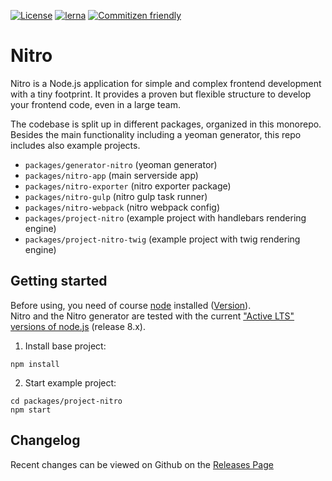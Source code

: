 [![License](https://img.shields.io/badge/license-MIT-green.svg)](http://opensource.org/licenses/MIT) 
[![lerna](https://img.shields.io/badge/maintained%20with-lerna-cc00ff.svg)](https://lernajs.io/)
[![Commitizen friendly](https://img.shields.io/badge/commitizen-friendly-brightgreen.svg)](http://commitizen.github.io/cz-cli/)

# Nitro

Nitro is a Node.js application for simple and complex frontend development with a tiny footprint.
It provides a proven but flexible structure to develop your frontend code, even in a large team.

The codebase is split up in different packages, organized in this monorepo.
Besides the main functionality including a yeoman generator, this repo includes also example projects.

* `packages/generator-nitro` (yeoman generator)
* `packages/nitro-app` (main serverside app)
* `packages/nitro-exporter` (nitro exporter package)
* `packages/nitro-gulp` (nitro gulp task runner)
* `packages/nitro-webpack` (nitro webpack config)
* `packages/project-nitro` (example project with handlebars rendering engine)
* `packages/project-nitro-twig` (example project with twig rendering engine)

## Getting started

Before using, you need of course [node](https://nodejs.org/) installed ([Version](.node-version)).  
Nitro and the Nitro generator are tested with the current 
["Active LTS" versions of node.js](https://github.com/nodejs/Release#release-schedule) (release 8.x).

1.  Install base project:

```
npm install
```

2.  Start example project:

```
cd packages/project-nitro
npm start
```

## Changelog

Recent changes can be viewed on Github on the [Releases Page](https://github.com/namics/generator-nitro/releases)
